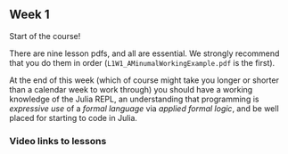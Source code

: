 ## Week 1

Start of the course!

There are nine lesson pdfs, and all are essential. We strongly recommend that you do them in order (`L1W1_AMinumalWorkingExample.pdf` is the first).

At the end of this week (which of course might take you longer or shorter than a calendar week to work through) you should have a working knowledge of the Julia REPL, an understanding that programming is *expressive use* of a *formal language* via *applied formal logic*, and be well placed for starting to code in Julia.

### Video links to lessons


